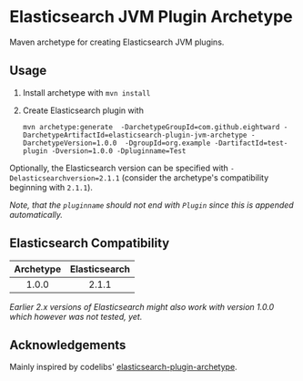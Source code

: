 
Elasticsearch JVM Plugin Archetype
==================================

Maven archetype for creating Elasticsearch JVM plugins.


Usage
-----

1.	Install archetype with `mvn install`
2.	Create Elasticsearch plugin with

	```
	mvn archetype:generate  -DarchetypeGroupId=com.github.eightward -DarchetypeArtifactId=elasticsearch-plugin-jvm-archetype -DarchetypeVersion=1.0.0  -DgroupId=org.example -DartifactId=test-plugin -Dversion=1.0.0 -Dpluginname=Test
	```

Optionally, the Elasticsearch version can be specified with
`-Delasticsearchversion=2.1.1` (consider the archetype's compatibility
beginning with `2.1.1`).

*Note, that the `pluginname` should not end with `Plugin` since this is
appended automatically.*


Elasticsearch Compatibility
---------------------------

| Archetype | Elasticsearch |
|:---------:|:-------------:|
| 1.0.0     | 2.1.1         |

*Earlier 2.x versions of Elasticsearch might also work with version 1.0.0
which however was not tested, yet.*


Acknowledgements
----------------

Mainly inspired by codelibs' [elasticsearch-plugin-archetype](https://github.com/codelibs/elasticsearch-plugin-archetype).

